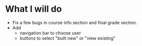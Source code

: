 # What I will do
- Fix a few bugs in course info section and final grade section.
- Add 
	- navigation bar to choose user
	- buttons to select "built new" or "view existing"